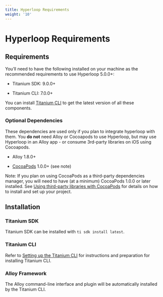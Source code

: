 ```yaml
---
title: Hyperloop Requirements
weight: '10'
---
```


# Hyperloop Requirements

## Requirements

You’ll need to have the following installed on your machine as the recommended requirements to use Hyperloop 5.0.0+:

* Titanium SDK: 9.0.0+

* Titanium CLI: 7.0.0+

You can install [Titanium CLI](https://github.com/tidev/titanium) to get the latest version of all these components.

### Optional Dependencies

These dependencies are used only if you plan to integrate hyperloop with them. You **do not** need Alloy or Cocoapods to use Hyperloop, but may use Hyperloop in an Alloy app - or consume 3rd-party libraries on iOS using Cocoapods.

* Alloy 1.8.0+

* [CocoaPods](https://cocoapods.org/) 1.0.0+ (see note)

Note: If you plan on using CocoaPods as a third-party dependencies manager, you will need to have (at a minimum) CocoaPods 1.0.0 or later installed. See [Using third-party libraries with CocoaPods](/guide/Titanium_SDK/Titanium_SDK_Guide/Hyperloop/Hyperloop_Guides/iOS_Hyperloop_Programming_Guide/#cocoapods) for details on how to install and set up your project.

## Installation

### Titanium SDK

Titanium SDK can be installed with `ti sdk install latest`.

### Titanium CLI

Refer to [Setting up the Titanium CLI](/guide/Titanium_SDK/Titanium_SDK_Guide/Titanium_Command-Line_Interface_Reference/Appcelerator_CLI_Getting_Started/) for instructions and preparation for installing Titanium CLI.

### Alloy Framework

The Alloy command-line interface and plugin will be automatically installed by the Titanium CLI.
